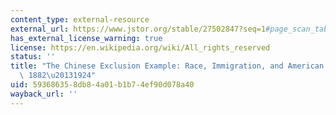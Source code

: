 ```yaml
---
content_type: external-resource
external_url: https://www.jstor.org/stable/27502847?seq=1#page_scan_tab_contents
has_external_license_warning: true
license: https://en.wikipedia.org/wiki/All_rights_reserved
status: ''
title: "The Chinese Exclusion Example: Race, Immigration, and American Gatekeeping,\
  \ 1882\u20131924"
uid: 59368635-8db8-4a01-b1b7-4ef90d078a40
wayback_url: ''
---
```

